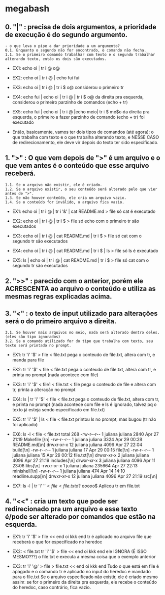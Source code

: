# megabash

## 0. "|" : precisa de dois argumentos, a prioridade de execução é do segundo argumento.
	- o que leva o pipe a dar prioridade a um argumento?
	0.1. Enquanto o segundo não for encontrado, o comando não fecha.
	1.1. Se o primeiro comando trabalhar com texto e o segundo trabalhar alterando texto, então os dois são executados.

- EX1:
echo oi | tr i @
o@

- EX2:
echo oi | tr i @ | echo fui
fui

- EX3:
echo oi | tr i @ | tr i $
o@
considerou o primeiro tr

- EX4:
echo fui | echo oi | tr i @ | tr i $
o@
da direita pra esquerda, considerou o primeiro parzinho de comandos (echo + tr)

- EX5:
echo fui | echo oi | tr i @ |echo meio| tr i $
me$o
da direita pra esquerda, o primeiro a fazer parzinho de comando (echo + tr) foi executado

- Então, basicamente, vamos ter dois tipos de comandos (até agora): o que trabalha com texto e o que trabalha alterando texto, e NESSE CASO de redirecionamento, ele deve vir depois do texto ter sido especificado.

## 1. ">" : O que vem depois de ">" é um arquivo e o que vem antes é o conteúdo que esse arquivo receberá.
	1.1. Se o arquivo não existir, ele é criado.
	1.2. Se o arquivo existir, o seu conteúdo será alterado pelo que vier antes de ">".
	1.3. Se não houver conteúdo, ele cria um arquivo vazio.
	1.4. Se o conteúdo for inválido, o arquivo fica vazio.

- EX1:
echo oi | tr i @ | tr i '&' | cat README.md  > file
só cat é executado

- EX2:
echo oi | tr i @ | tr i $ > file
só echo com o primeiro tr são executados

- EX3:
echo oi | tr i @ | cat README.md | tr i $ > file
só cat com o segundo tr são executados

- EX4:
echo oi | tr i @ | cat README.md | tr i $ | ls > file
só ls é executado

- EX5:
ls | echo oi | tr i @ | cat README.md | tr i $ > file
só cat com o segundo tr são executados


## 2. ">>" : parecido com o anterior, porém ele ACRESCENTA ao arquivo o conteúdo e utiliza as mesmas regras explicadas acima.


## 3. "<" : o texto de input utilizado para alterações será o do primeiro arquivo a direita.
	3.1. Se houver mais arquivos no meio, nada será alterado dentro deles. (eles são tipo ignorados)
	3.2. Se o comando utilizado for do tipo que trabalha com texto, seu texto será printado no prompt.

- EX1:
tr 'i' '$' > file < file.txt
pega o conteudo de file.txt, altera com tr, e manda para file

- EX2:
tr 'i' '$' < file < file.txt
pega o conteudo de file.txt, altera com tr, e printa no prompt (nada acontece com file)

- EX3:
tr 'i' '$' < file1 < file.txt < file
pega o conteudo de file e altera com tr, printa a alteração no prompt

- EX4:
ls | tr 'i' '$' < file < file.txt
pega o conteudo de file.txt, altera com tr, e printa no prompt (nada acontece com file e ls é ignorado, talvez pq o texto já esteja sendo especificado em file.txt)

- EX5:
tr 'i' '$' | ls < file < file.txt
printou ls no prompt, mas bugou (tr não foi aplicado)

- EX6:
ls -l < file < file.txt
total 268
-rw-r--r--  1 juliana juliana   2840 Apr 27 21:19 Makefile [\n]
-rw-r--r--  1 juliana juliana   3324 Apr 29 00:28 README.md[\n]
drwxr-xr-x 12 juliana juliana   4096 Apr 27 22:04 build[\n]
-rw-r--r--  1 juliana juliana     17 Apr 29 00:15 file[\n]
-rw-r--r--  1 juliana juliana     15 Apr 29 00:12 file.txt[\n]
drwxr-xr-x  2 juliana juliana   4096 Apr 27 21:19 includes[\n]
drwxr-xr-x  3 juliana juliana   4096 Apr 11 23:08 libs[\n]
-rwxr-xr-x  1 juliana juliana 235664 Apr 27 22:13 minishell[\n]
-rw-r--r--  1 juliana juliana    474 Apr 14 14:10 readline.supp[\n]
drwxr-xr-x 12 juliana juliana   4096 Apr 27 21:19 src[\n]

- EX7:
ls -l | tr 'i' '$' < file < file.txt
o$?
o$o$o$o$o$
Aplicou tr em file.txt

## 4. "<<" : cria um texto que pode ser redirecionado pra um arquivo e esse texto é/pode ser alterado por comandos que estão na esquerda.

- EX1:
tr 'i' '$' > file << end
oi
kkk
end
tr é aplicado no arquivo file que receberá o que for especificado no heredoc

- EX2:
< file.txt tr 'i' '$' > file << end
oi
kkk
end
ele IGNORA (É ISSO MESMO???) o file.txt e executa a mesma coisa que o exemplo anterior

- EX3:
tr 'i' '@' > file > file.txt << end
oi
kkk
end
Tudo o que está em file é apagado e o comando tr é aplicado no input do heredoc e mandado para o file.txt
Se o arquivo especificado não existir, ele é criado mesmo assim: se for o primeiro da direita pra esquerda, ele recebe o conteúdo do heredoc, caso contrário, fica vazio.
